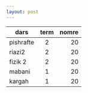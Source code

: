 ```yaml
---
layout: post
---
```

| dars          | term  | nomre |
| ------------- |:-----:| -----:|
| pishrafte     | 2     | 20    |
| riazi2        | 2     | 20    |
| fizik 2       | 2     | 20    |
| mabani        | 1     | 20    |
| kargah        | 1     | 20    |
